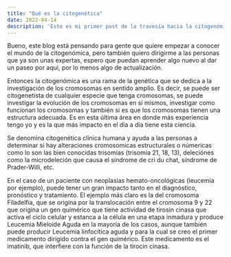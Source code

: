 ```yaml
---
title: "Qué es la citogenética"
date: 2022-04-14
description: 'Este es mi primer post de la travesía hacia la citogenómica con Sentromyr.'
---
```


Bueno, este blog está pensando para gente que quiere empezar a conocer el mundo de la citogenómica, pero también  quiero dirigirme a las personas que ya son unas expertas, espero que puedan aprender algo nuevo al dar un paseo por aqui, por lo menos algo de actualización.

Entonces la citogenómica es una rama de la genética que se dedica a la investigación de los cromosomas en sentido amplio. Es decir, se puede ser citogenetista de cualquier especie que tenga cromosomas, se puede investigar la evolución de los cromosomas en sí mismos, investigar como funcionan los cromosomas y también si es que los cromosomas tienen una estructura adecuada.
Es en esta última área en donde más experiencia tengo yo y es la que más impacto en el día a día tiene esta ciencia.

Se denomina citogenética clínica humana y ayuda a las personas a determinar si hay alteraciones cromosomicas estructurales o númericas como lo son las bien conocidas trisomías (trisomía 21, 18, 13), deleciónes como la microdeleción que causa el síndrome de cri du chat, síndrome de Prader-Willi, etc.

En el caso de un paciente con neoplasias hemato-oncológicas (leucemia por ejemplo), puede tener un gran impacto tanto en el diagnóstico, pronóstico y tratamiento. 
El ejemplo más claro es la del cromosoma Filadelfia, que se origina por la translocación entre el cromosoma 9 y 22 que origina un gen quimérico que tiene actividad de tirosin cinasa que activa el ciclo celular y estanca a la célula en una etapa inmadura y produce Leucemia Mieloíde Aguda en la mayoría de los casos, aunque también puede producir Leucemia linfocítica aguda y para la cual se creo el primer medicamento dirigido contra el gen quimérico. Este medicamento es el imatinib, que interfiere con la función de la tirocin cinasa.


